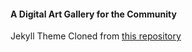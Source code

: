 #### A Digital Art Gallery for the Community
Jekyll Theme Cloned from [this repository](https://github.com/wowthemesnet/mundana-theme-jekyll/blob/master/README.md)
